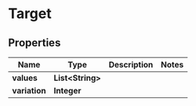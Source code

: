 

# Target


## Properties

Name | Type | Description | Notes
------------ | ------------- | ------------- | -------------
**values** | **List&lt;String&gt;** |  | 
**variation** | **Integer** |  | 



